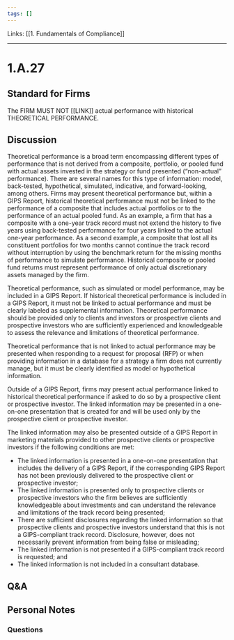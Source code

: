 ```yaml
---
tags: []
---
```

Links: [[1. Fundamentals of Compliance]]
___
# 1.A.27
## Standard for Firms
The FIRM MUST NOT [[LINK]] actual performance with historical THEORETICAL PERFORMANCE.
## Discussion
Theoretical performance is a broad term encompassing different types of performance that is not derived from a composite, portfolio, or pooled fund with actual assets invested in the strategy or fund presented (“non-actual” performance). There are several names for this type of information: model, back-tested, hypothetical, simulated, indicative, and forward-looking, among others. Firms may present theoretical performance but, within a GIPS Report, historical theoretical performance must not be linked to the performance of a composite that includes actual portfolios or to the performance of an actual pooled fund. As an example, a firm that has a composite with a one-year track record must not extend the history to five years using back-tested performance for four years linked to the actual one-year performance. As a second example, a composite that lost all its constituent portfolios for two months cannot continue the track record without interruption by using the benchmark return for the missing months of performance to simulate performance. Historical composite or pooled fund returns must represent performance of only actual discretionary assets managed by the firm.

Theoretical performance, such as simulated or model performance, may be included in a GIPS Report. If historical theoretical performance is included in a GIPS Report, it must not be linked to actual performance and must be clearly labeled as supplemental information. Theoretical performance should be provided only to clients and investors or prospective clients and prospective investors who are sufficiently experienced and knowledgeable to assess the relevance and limitations of theoretical performance.

Theoretical performance that is not linked to actual performance may be presented when responding to a request for proposal (RFP) or when providing information in a database for a strategy a firm does not currently manage, but it must be clearly identified as model or hypothetical information.

Outside of a GIPS Report, firms may present actual performance linked to historical theoretical performance if asked to do so by a prospective client or prospective investor. The linked information may be presented in a one-on-one presentation that is created for and will be used only by the prospective client or prospective investor.

The linked information may also be presented outside of a GIPS Report in marketing materials provided to other prospective clients or prospective investors if the following conditions are met:
- The linked information is presented in a one-on-one presentation that includes the delivery of a GIPS Report, if the corresponding GIPS Report has not been previously delivered to the prospective client or prospective investor;
- The linked information is presented only to prospective clients or prospective investors who the firm believes are sufficiently knowledgeable about investments and can understand the relevance and limitations of the track record being presented;
- There are sufficient disclosures regarding the linked information so that prospective clients and prospective investors understand that this is not a GIPS-compliant track record. Disclosure, however, does not necessarily prevent information from being false or misleading;
- The linked information is not presented if a GIPS-compliant track record is requested; and
- The linked information is not included in a consultant database.
## Q&A

## Personal Notes

### Questions